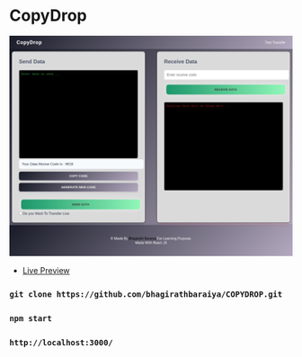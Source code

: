 # CopyDrop

![CopyDrop](CopyDrop.jpg)

- [Live Preview](https://copydrop.onrender.com/)


### `git clone https://github.com/bhagirathbaraiya/COPYDROP.git`

### `npm start`

### `http://localhost:3000/`
